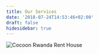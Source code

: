 ```yaml
---
title: Our Services
date: '2018-07-24T14:53:46+02:00'
draft: false
hidesidebar: true
---
```




![Cocoon Rwanda Rent House](http://localhost:1313/images/uploads/z041-01-300px.jpg)
